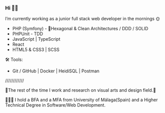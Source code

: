 <h3>Hi 👋🏻 </h3>

<p>I’m currently working as a junior full stack web developer in the mornings 🌞</p>

<ul>
    <li>PHP (Symfony) - 🌿Hexagonal & Clean Architectures / DDD / SOLID</li>
    <li>PHPUnit - TDD</li>
    <li>JavaScript | TypeScript</li>
    <li>React</li>
    <li>HTML5 & CSS3 | SCSS</li>
</ul>
<p>🛠 Tools:</p>
<ul>
    <li>Git / GitHub | Docker | HeidiSQL | Postman</li>
</ul>

////////////
<br>
<p>🌼The rest of the time I work and research on visual arts and design field.🌼</p>

<p>👩🏻‍🎓 I hold a BFA and a MFA from University of Málaga(Spain) and a Higher Technical Degree in Software/Web Development.</p>